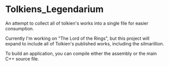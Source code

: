 # Tolkiens_Legendarium
An attempt to collect all of tolkien's works into a single file for easier consumption.

Currently I'm working on "The Lord of the Rings", but this project will expand to include all of Tolkien's published works, including the silmarillion.

To build an application, you can compile either the assembly or the main C++ source file.
